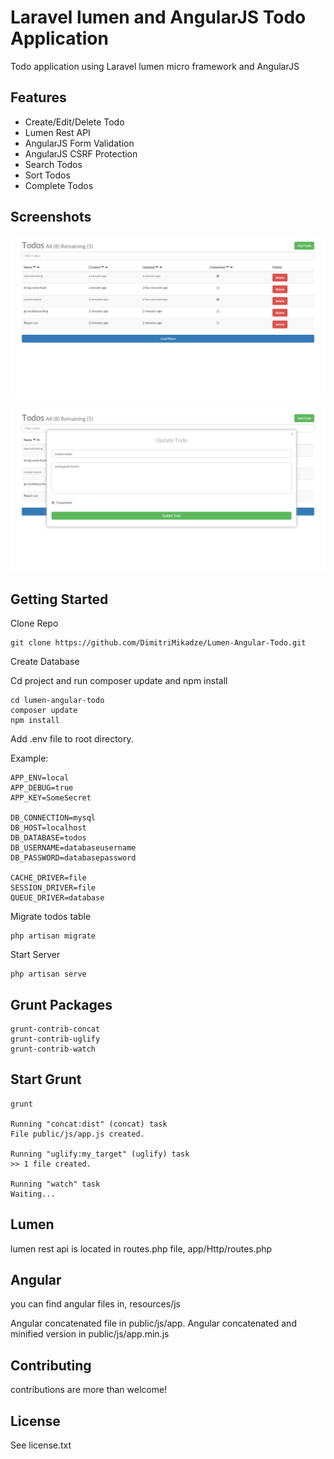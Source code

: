 # Laravel lumen and AngularJS Todo Application

Todo application using Laravel lumen micro framework and AngularJS

## Features

- Create/Edit/Delete Todo
- Lumen Rest API
- AngularJS Form Validation
- AngularJS CSRF Protection
- Search Todos
- Sort Todos
- Complete Todos

## Screenshots

![Alt text](/public/images/todos_all.png?raw=true)

![Alt text](/public/images/update_todo.png)

## Getting Started

Clone Repo

````
git clone https://github.com/DimitriMikadze/Lumen-Angular-Todo.git
````

Create Database

Cd project and run composer update and npm install

````
cd lumen-angular-todo
composer update 
npm install
````

Add .env file to root directory. 

Example: 

````
APP_ENV=local
APP_DEBUG=true
APP_KEY=SomeSecret

DB_CONNECTION=mysql
DB_HOST=localhost
DB_DATABASE=todos
DB_USERNAME=databaseusername
DB_PASSWORD=databasepassword

CACHE_DRIVER=file
SESSION_DRIVER=file
QUEUE_DRIVER=database
````

Migrate todos table

````
php artisan migrate
````

Start Server

````
php artisan serve
````

## Grunt Packages

````
grunt-contrib-concat
grunt-contrib-uglify
grunt-contrib-watch
````

## Start Grunt

````
grunt

Running "concat:dist" (concat) task
File public/js/app.js created.

Running "uglify:my_target" (uglify) task
>> 1 file created.

Running "watch" task
Waiting...
````

## Lumen 

lumen rest api is located in routes.php file, app/Http/routes.php

## Angular

you can find angular files in, resources/js

Angular concatenated file in public/js/app.
Angular concatenated and minified version in public/js/app.min.js

## Contributing

contributions are more than welcome!

## License

See license.txt